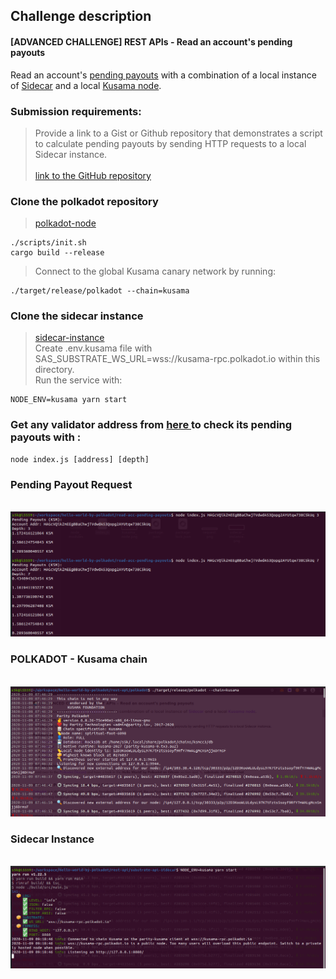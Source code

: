 ## Challenge description
####  [ADVANCED CHALLENGE] REST APIs - Read an account's pending payouts
Read an account's <a href="https://github.com/paritytech/substrate-api-sidecar/blob/master/src/controllers/accounts/AccountsStakingPayoutsController.ts">pending payouts</a> with a combination of a local instance of <a href="https://github.com/paritytech/substrate-api-sidecar">Sidecar</a> and a local <a href="https://github.com/paritytech/polkadot">Kusama node</a>.
### Submission requirements:
 > Provide a link to a Gist or Github repository that demonstrates a script to calculate pending payouts by sending HTTP requests to a local Sidecar instance.</a><br/><br/>
 > [link to the GitHub repository](https://github.com/s5k0651/hello-world-by-polkadot/blob/master/read-acc-pending-payouts/index.js)</br>

### Clone the polkadot repository
 > [polkadot-node](https://github.com/paritytech/polkadot)
``` 
./scripts/init.sh
cargo build --release
```
 > Connect to the global Kusama canary network by running:
```
./target/release/polkadot --chain=kusama
```

### Clone the sidecar instance
 > [sidecar-instance](https://github.com/paritytech/substrate-api-sidecar.git)</br>
 > Create .env.kusama file with SAS_SUBSTRATE_WS_URL=wss://kusama-rpc.polkadot.io within this directory.</br>
 > Run the service with:
```
NODE_ENV=kusama yarn start
```

### Get any validator address from <a href="https://kusama.subscan.io/validator/"> here </a> to check its pending payouts with :
```
node index.js [address] [depth]
```
### Pending Payout Request
<br/>![request](request.png)
### POLKADOT - Kusama chain
<br/>![kusama_node](kusama_node.png)
### Sidecar Instance
<br/>![sidecar_instance](sidecar_instance.png)
